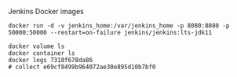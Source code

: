 Jenkins Docker images

```
docker run -d -v jenkins_home:/var/jenkins_home -p 8080:8080 -p 50000:50000 --restart=on-failure jenkins/jenkins:lts-jdk11
```

```
docker volume ls
docker container ls
docker logs 7318f678da86
# collect e69cf8499b964072ae30e895d10b7bf0
```

